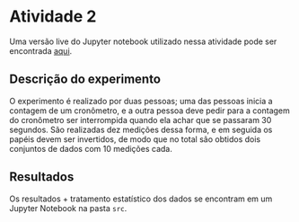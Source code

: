 # Atividade 2

Uma versão live do Jupyter notebook utilizado nessa atividade pode ser encontrada [aqui](https://colab.research.google.com/drive/1sozgEnRmWljnkszM4G-nkhM0DvYpDShf?usp=sharing).
## Descrição do experimento
O experimento é realizado por duas pessoas; uma das pessoas inicia a contagem de um cronômetro, e a outra pessoa deve pedir para a contagem do cronômetro ser interrompida quando ela achar que se passaram 30 segundos.
São realizadas dez medições dessa forma, e em seguida os papéis devem ser invertidos, de modo que no total são obtidos dois conjuntos de dados com 10 medições cada.

## Resultados
Os resultados + tratamento estatístico dos dados se encontram em um Jupyter Notebook na pasta `src`.
